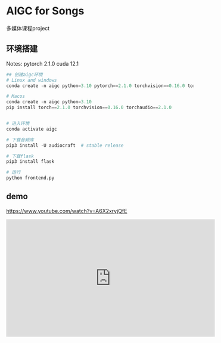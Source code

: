 # AIGC for Songs
多媒体课程project
## 环境搭建

Notes: pytorch 2.1.0 cuda 12.1

```python
## 创建aigc环境 
# Linux and windows
conda create -n aigc python=3.10 pytorch==2.1.0 torchvision==0.16.0 torchaudio==2.1.0 pytorch-cuda=12.1 -c pytorch -c nvidia

# Macos
conda create -n aigc python=3.10
pip install torch==2.1.0 torchvision==0.16.0 torchaudio==2.1.0


# 进入环境
conda activate aigc

# 下载音频库
pip3 install -U audiocraft  # stable release

# 下载flask
pip3 install flask

# 运行
python frontend.py
```


## demo

https://www.youtube.com/watch?v=A6X2xryjQfE

<iframe width="560" height="315" src="https://www.youtube.com/watch?v=A6X2xryjQfE" title="demo" frameborder="0" allow="accelerometer; autoplay; clipboard-write; encrypted-media; gyroscope; picture-in-picture" allowfullscreen></iframe>

